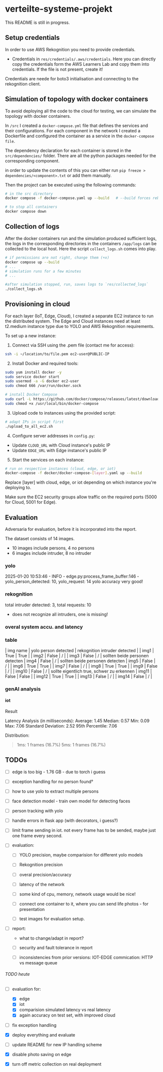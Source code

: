 # verteilte-systeme-projekt

This README is still in progress.

## Setup credentials

In order to use AWS Rekognition you need to provide credentials.

- Credentials in `res/credentials/.aws/credentials`. Here you can directly copy the credentials form the AWS Learners Lab and copy them into credentials. If the file is not present, create it!


Credentials are neede for boto3 initialisation and connecting to the rekognition client. 


## Simulation of topology with docker containers
To avoid deploying all the code to the cloud for testing, we can simulate the topology with docker containers.

In `/src` I created a `docker-compose.yml` file that defines the services and their configurations.
For each component in the network I created a Dockerfile and configured the container as a service in the `docker-compose file`. 

The dependency declaration for each container is stored in the `src/dependencies/` folder. There are all the python packages needed for the corresponding component.

in order to update the contents of this you can either run `pip freeze > dependencies/<component>.txt` or add them manually. 

Then the project can be executed using the following commands: 

```bash
# in the src directory
docker compose -f docker-compose.yaml up --build   # --build forces rebuild

# to stop all containers
docker compose down
``` 


## Collection of logs
After the docker containers run and the simulation produced sufficient logs, the logs in the corresponding directories in the containers `/app/logs` can be collected to the local host. Here the script `collect_logs.sh` comes into play. 

```bash
# if permissions are not right, change them (+x)
docker compose up --build 
# ...
# simulation runs for a few minutes
# ...

#after simulation stopped, run, saves logs to `res/collected_logs`
./collect_logs.sh
```


## Provisioning in cloud

For each layer (IoT, Edge, Cloud), I created a separate EC2 instance to run the distributed system. The Edge and Cloud instances need at least t2.medium instance type due to YOLO and AWS Rekognition requirements.

To set up a new instance:

1. Connect via SSH using the .pem file (contact me for access):
```bash
ssh -i ~/location/to/file.pem ec2-user@PUBLIC-IP
```

2. Install Docker and required tools:
```bash
sudo yum install docker -y
sudo service docker start 
sudo usermod -a -G docker ec2-user 
sudo chmod 666 /var/run/docker.sock

# install Docker Compose
sudo curl -L https://github.com/docker/compose/releases/latest/download/docker-compose-$(uname -s)-$(uname -m) -o /usr/local/bin/docker-compose
sudo chmod +x /usr/local/bin/docker-compose
```

3. Upload code to instances using the provided script:
```bash
# adapt IPs in script first
./upload_to_all_ec2.sh
```

4. Configure server addresses in `config.py`:
- Update `CLOUD_URL` with Cloud instance's public IP
- Update `EDGE_URL` with Edge instance's public IP

5. Start the services on each instance:
```bash
# run on respective instances (cloud, edge, or iot)
docker-compose -f docker/docker-compose-[layer].yaml up --build
```
Replace [layer] with cloud, edge, or iot depending on which instance you're deploying to.

Make sure the EC2 security groups allow traffic on the required ports (5000 for Cloud, 5001 for Edge).



## Evaluation
Adversaria for evaluation, before it is incorporated into the report.

The dataset consists of 14 images.
- 10 images include persons, 4 no persons
- 6 images include intruder, 8 no intruder

### yolo
2025-01-20 10:53:46 - INFO  - edge.py:process_frame_buffer:146 - yolo_person_detected: 10, yolo_request: 14
yolo accuracy very good!

### rekognition
total intruder detected: 3, total requests: 10
- does not recognize all intruders, one is missing!

### overal system accu. and latency


### table
| img name | yolo person detected | rekognition intruder detected |
| img1     |         True         |                    True       |
| img2     |         False        |                    /          |
| img3     |         False        |                    /          |    sollten beide personen detecten
| img4     |         False        |                    /          |    sollten beide personen detecten
| img5     |         False        |                    /          |
| img6     |         True         |                    True       |
| img7     |         False        |                    /          |
| img8     |         True         |                    True       |
| img9     |         False        |                    /          |
| img10    |         False        |                    /          |    sollte eigentlich true, schwer zu erkennen
| img11    |         False        |                    False      |
| img12    |         True         |                    True       |
| img13    |         False        |                    /          |
| img14    |         False        |                    /          |



### genAI analysis
#### iot
Result

Latency Analysis (in milliseconds):
Average: 1.45
Median: 0.57
Min: 0.09
Max: 7.06
Standard Deviation: 2.52
95th Percentile: 7.06

Distribution:
> 1ms: 1 frames (16.7%)
> 5ms: 1 frames (16.7%)



## TODOs
- [ ] edge is too big - 1.76 GB - due to torch i guess
- [ ] exception handling for no person found°
- [ ] how to use yolo to extract multiple persons
- [ ] face detection model - train own  model for detecting faces

- [ ] person tracking with yolo
- [ ] handle errors in flask app (with decorators, i guess?)
- [ ] limit frame sending in iot. not every frame has to be sended, maybe just one frame every second. 


- [ ] evaluation: 
    - [ ] YOLO precision, maybe comparision for different yolo models
    - [ ] Rekognition precision
    - [ ] overal precision/accuracy
    - [ ] latency of the network
    - [ ] some kind of cpu, memory, network usage would be nice!
    - [ ] connect one container to it, where you can send life photos - for presentation
    - [ ] test images for evaluation setup. 


- [ ] report:       
    - what to change/adapt in report?
    - [ ] security and fault tolerance in report
    - [ ] inconsistencies from prior versions: IOT-EDGE commication: HTTP vs message queue



###### TODO heute
- [ ] evaluation for: 
    - [x] edge
    - [x] iot
    - [x] comparision simulated latency vs real latency
    - [x] again accuracy on test set, with improved cloud

- [ ] fix exception handling
- [x] deploy everything and evaluate
- [ ] update README for new IP handling scheme
- [x] disable photo saving on edge
- [x] turn off metric collection on real deployment

